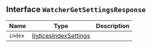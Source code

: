 ## Interface `WatcherGetSettingsResponse`

| Name | Type | Description |
| - | - | - |
| `index` | [IndicesIndexSettings](./IndicesIndexSettings.md) | &nbsp; |
